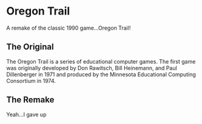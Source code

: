 # Oregon Trail
A remake of the classic 1990 game...Oregon Trail!

## The Original
The Oregon Trail is a series of educational computer games. The first game was originally developed by Don Rawitsch, Bill Heinemann, and Paul Dillenberger in 1971 and produced by the Minnesota Educational Computing Consortium in 1974.

## The Remake
Yeah...I gave up

 
